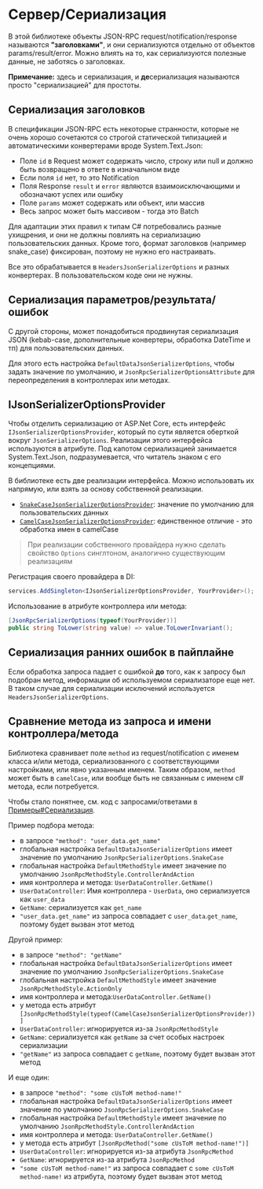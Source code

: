 # Сервер/Сериализация

В этой библиотеке объекты JSON-RPC request/notification/response называются **"заголовками"**, и они сериализуются отдельно от объектов params/result/error. Можно влиять на то, как сериализуются полезные данные, не заботясь о заголовках.

**Примечание:** здесь и сериализация, и **де**сериализация называются просто "сериализацией" для простоты.

## Сериализация заголовков

В спецификации JSON-RPC есть некоторые странности, которые не очень хорошо сочетаются со строгой статической типизацией и автоматическими конвертерами вроде System.Text.Json:

* Поле `id` в Request может содержать число, строку или null и должно быть возвращено в ответе в изначальном виде
* Если поля `id` нет, то это Notification
* Поля Response `result` и `error` являются взаимоисключающими и обозначают успех или ошибку
* Поле `params` может содержать или объект, или массив
* Весь запрос может быть массивом - тогда это Batch

Для адаптации этих правил к типам C# потребовались разные ухищрения, и они не должны повлиять на сериализацию пользовательских данных.
Кроме того, формат заголовков (например snake_case) фиксирован, поэтому не нужно его настраивать.

Все это обрабатывается в `HeadersJsonSerializerOptions` и разных конвертерах. В пользовательском коде они не нужны.

## Сериализация параметров/результата/ошибок

С другой стороны, может понадобиться продвинутая сериализация JSON (kebab-case, дополнительные конвертеры, обработка DateTime и тп) для пользовательских данных.

Для этого есть настройка `DefaultDataJsonSerializerOptions`, чтобы задать значение по умолчанию, и `JsonRpcSerializerOptionsAttribute` для переопределения в контроллерах или методах.

## IJsonSerializerOptionsProvider

Чтобы отделить сериализацию от ASP.Net Core, есть интерфейс `IJsonSerializerOptionsProvider`,
который по сути является оберткой вокруг `JsonSerializerOptions`. Реализации этого интерфейса используются в атрибуте.
Под капотом сериализацией занимается System.Text.Json, подразумевается, что читатель знаком с его концепциями.

В библиотеке есть две реализации интерфейса. Можно использовать их напрямую, или взять за основу собственной реализации.

* [`SnakeCaseJsonSerializerOptionsProvider`](https://github.com/tochka-public/Tochka.JsonRpc/blob/master/src/Tochka.JsonRpc.Server/Serialization/SnakeCaseJsonSerializerOptionsProvider.cs): значение по умолчанию для пользовательских данных
* [`CamelCaseJsonSerializerOptionsProvider`](https://github.com/tochka-public/Tochka.JsonRpc/blob/master/src/Tochka.JsonRpc.Server/Serialization/CamelCaseJsonSerializerOptionsProvider.cs): единственное отличие - это обработка имен в camelCase

> При реализации собственного провайдера нужно сделать свойство `Options` синглтоном, аналогично существующим реализациям

Регистрация своего провайдера в DI:

```cs
services.AddSingleton<IJsonSerializerOptionsProvider, YourProvider>();
```

Использование в атрибуте контроллера или метода:

```cs
[JsonRpcSerializerOptions(typeof(YourProvider))]
public string ToLower(string value) => value.ToLowerInvariant();
```

## Сериализация ранних ошибок в пайплайне

Если обработка запроса падает с ошибкой **до** того, как к запросу был подобран метод, информации об используемом сериализаторе еще нет.
В таком случае для сериализации исключений используется `HeadersJsonSerializerOptions`.

## Сравнение метода из запроса и имени контроллера/метода

Библиотека сравнивает поле `method` из request/notification c именем класса и/или метода, сериализованного с соответствующими настройками, или явно указанным именем.
Таким образом, `method` может быть в `camelCase`, или вообще быть не связанным с именем c# метода, если потребуется.

Чтобы стало понятнее, см. код с запросами/ответами в [Примеры#Сериализация](examples?id=Сериализация).

Пример подбора метода:

* в запросе `"method": "user_data.get_name"`
* глобальная настройка `DefaultDataJsonSerializerOptions` имеет значение по умолчанию `JsonRpcSerializerOptions.SnakeCase`
* глобальная настройка `DefaultMethodStyle` имеет значение по умолчанию `JsonRpcMethodStyle.ControllerAndAction`
* имя контроллера и метода: `UserDataController.GetName()`
* `UserDataController`: Имя контроллера - `UserData`, оно сериализуется как `user_data`
* `GetName`: сериализуется как `get_name`
* `"user_data.get_name"` из запроса совпадает с `user_data`.`get_name`, поэтому будет вызван этот метод

Другой пример:

* в запросе `"method": "getName"`
* глобальная настройка `DefaultDataJsonSerializerOptions` имеет значение по умолчанию `JsonRpcSerializerOptions.SnakeCase`
* глобальная настройка `DefaultMethodStyle` имеет значение `JsonRpcMethodStyle.ActionOnly`
* имя контроллера и метода:`UserDataController.GetName()`
* у метода есть атрибут `[JsonRpcMethodStyle(typeof(CamelCaseJsonSerializerOptionsProvider))]`
* `UserDataController`: игнорируется из-за `JsonRpcMethodStyle`
* `GetName`: сериализуется как `getName` за счет особых настроек сериализации
* `"getName"` из запроса совпадает с `getName`, поэтому будет вызван этот метод

И еще один:

* в запросе `"method": "some cUsToM method-name!"`
* глобальная настройка `DefaultDataJsonSerializerOptions` имеет значение по умолчанию `JsonRpcSerializerOptions.SnakeCase`
* глобальная настройка `DefaultMethodStyle` имеет значение по умолчанию `JsonRpcMethodStyle.ControllerAndAction`
* имя контроллера и метода: `UserDataController.GetName()`
* у метода есть атрибут `[JsonRpcMethod("some cUsToM method-name!")]`
* `UserDataController`: игнорируется из-за атрибута `JsonRpcMethod`
* `GetName`: игнорируется из-за атрибута `JsonRpcMethod`
* `"some cUsToM method-name!"` из запроса совпадает с `some cUsToM method-name!` из атрибута, поэтому будет вызван этот метод
